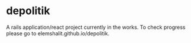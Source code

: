 # depolitik


  A rails application/react project currently in the works. To check progress please go to 
elemshalit.github.io/depolitik.
